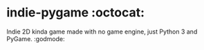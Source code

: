 
# indie-pygame :octocat:
Indie 2D kinda game made with no game engine, just Python 3 and PyGame. :godmode: